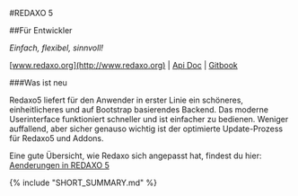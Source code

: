 #REDAXO 5

##Für Entwickler

*Einfach, flexibel, sinnvoll!*

[www.redaxo.org](http://www.redaxo.org) | [Api Doc](http://www.redaxo.org/docs/) | [Gitbook](http://book.redaxo.org/5.0/manual/)

###Was ist neu

Redaxo5 liefert für den Anwender in erster Linie ein schöneres, einheitlicheres und auf Bootstrap basierendes Backend. Das moderne Userinterface funktioniert schneller und ist einfacher zu bedienen. Weniger auffallend, aber sicher genauso wichtig ist der optimierte Update-Prozess für Redaxo5 und Addons.

Eine gute Übersicht, wie Redaxo sich angepasst hat, findest du hier: [Aenderungen in REDAXO 5](https://github.com/redaxo/redaxo/wiki/Aenderungen-in-REDAXO-5)

{% include "SHORT_SUMMARY.md" %}